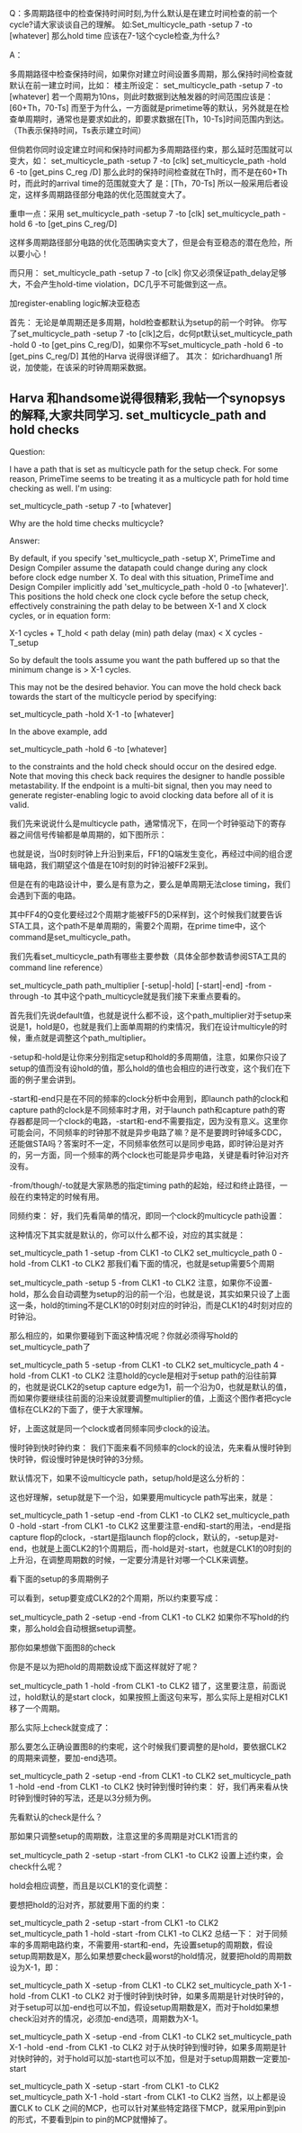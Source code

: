 Q：多周期路径中的检查保持时间时刻,为什么默认是在建立时间检查的前一个cycle?请大家谈谈自己的理解。 如:Set_multicycle_path -setup 7 -to [whatever] 那么hold time 应该在7-1这个cycle检查,为什么?

A：

多周期路径中检查保持时间，如果你对建立时间设置多周期，那么保持时间检查就默认在前一建立时间，比如：
楼主所设定：
set_multicycle_path -setup 7 -to [whatever]
若一个周期为10ns，则此时数据到达触发器的时间范围应该是：[60+Th，70-Ts]
而至于为什么，一方面就是primetime等的默认，另外就是在检查单周期时，通常也是要求如此的，即要求数据在[Th，10-Ts]时间范围内到达。（Th表示保持时间，Ts表示建立时间）

但倘若你同时设定建立时间和保持时间都为多周期路径约束，那么延时范围就可以变大，如：
set_multicycle_path -setup 7 -to [clk]
set_multicycle_path -hold 6 -to [get_pins C_reg /D]
那么此时的保持时间检查就在Th时，而不是在60+Th时，而此时的arrival time的范围就变大了
是：[Th，70-Ts]
所以一般采用后者设定，这样多周期路径部分电路的优化范围就变大了。

重申一点：采用
set_multicycle_path -setup 7 -to [clk]
set_multicycle_path -hold 6 -to [get_pins C_reg/D]

这样多周期路径部分电路的优化范围确实变大了，但是会有亚稳态的潜在危险，所以要小心！

而只用：
set_multicycle_path -setup 7 -to [clk]
你又必须保证path_delay足够大，不会产生hold-time violation，DC几乎不可能做到这一点。

加register-enabling logic解决亚稳态

首先：
无论是单周期还是多周期，hold检查都默认为setup的前一个时钟。
你写了set_multicycle_path -setup 7 -to [clk]之后，dc何pt默认set_multicycle_path -hold 0 -to [get_pins C_reg/D]，如果你不写set_multicycle_path -hold 6 -to [get_pins C_reg/D]
其他的Harva 说得很详细了。
其次：
如richardhuang1 所说，加使能，在该采的时钟周期采数据。

Harva 和handsome说得很精彩,我帖一个synopsys的解释,大家共同学习.
set_multicycle_path and hold checks
-----------------------------------

Question:


I have a path that is set as multicycle path for the setup check. For some
reason, PrimeTime seems to be treating it as a multicycle path for hold time
checking as well. I'm using:

set_multicycle_path -setup 7 -to [whatever]

Why are the hold time checks multicycle?

Answer:


By default, if you specify 'set_multicycle_path -setup X', PrimeTime and
Design Compiler assume the datapath could change during any clock before
clock edge number X. To deal with this situation, PrimeTime and Design
Compiler implicitly add 'set_multicycle_path -hold 0 -to [whatever]'. This
positions the hold check one clock cycle before the setup check, effectively
constraining the path delay to be between X-1 and X clock cycles, or in
equation form:

X-1 cycles + T_hold < path delay (min)
                     path delay (max) < X cycles - T_setup

So by default the tools assume you want the path buffered up so that the
minimum change is > X-1 cycles.

This may not be the desired behavior. You can move the hold check back
towards the start of the multicycle period by specifying:

set_multicycle_path -hold X-1 -to [whatever]

In the above example, add

set_multicycle_path -hold 6 -to [whatever]

to the constraints and the hold check should occur on the desired edge. Note
that moving this check back requires the designer to handle possible
metastability. If the endpoint is a multi-bit signal, then you may need
to generate register-enabling logic to avoid clocking data before all of
it is valid.





我们先来说说什么是multicycle path，通常情况下，在同一个时钟驱动下的寄存器之间信号传输都是单周期的，如下图所示：



也就是说，当0时刻时钟上升沿到来后，FF1的Q端发生变化，再经过中间的组合逻辑电路，我们期望这个值是在10时刻的时钟沿被FF2采到。

但是在有的电路设计中，要么是有意为之，要么是单周期无法close timing，我们会遇到下面的电路。



其中FF4的Q变化要经过2个周期才能被FF5的D采样到，这个时候我们就要告诉STA工具，这个path不是单周期的，需要2个周期，在prime time中，这个command是set_multicycle_path。

我们先看set_multicycle_path有哪些主要参数（具体全部参数请参阅STA工具的command line reference）

 
set_multicycle_path path_multiplier [-setup|-hold] 
                    [-start|-end] 
                    -from <StartPoint>
                    -through <ThroughPoint>
                    -to <EndPoint>
 其中这个path_multicycle就是我们接下来重点要看的。

首先我们先说default值，也就是说什么都不设，这个path_multiplier对于setup来说是1，hold是0，也就是我们上面单周期的约束情况，我们在设计multicyle的时候，重点就是调整这个path_multiplier。

-setup和-hold是让你来分别指定setup和hold的多周期值，注意，如果你只设了setup的值而没有设hold的值，那么hold的值也会相应的进行改变，这个我们在下面的例子里会讲到。

-start和-end只是在不同的频率的clock分析中会用到，即launch path的clock和capture path的clock是不同频率时才用，对于launch path和capture path的寄存器都是同一个clock的电路，-start和-end不需要指定，因为没有意义。这里你可能会问，不同频率的时钟那不就是异步电路了嘛？是不是要跨时钟域多CDC，还能做STA吗？答案时不一定，不同频率依然可以是同步电路，即时钟沿是对齐的，另一方面，同一个频率的两个clock也可能是异步电路，关键是看时钟沿对齐没有。

-from/though/-to就是大家熟悉的指定timing path的起始，经过和终止路径，一般在约束特定的时候有用。

同频约束：
 好，我们先看简单的情况，即同一个clock的multicycle path设置：



 这种情况下其实就是默认的，你可以什么都不设，对应的其实就是：

set_multicycle_path 1 -setup  -from CLK1 -to CLK2
set_multicycle_path 0 -hold   -from CLK1 -to CLK2
那我们看下面的情况，也就是setup需要5个周期



set_multicycle_path -setup 5 -from CLK1 -to CLK2
注意，如果你不设置-hold，那么会自动调整为setup的沿的前一个沿，也就是说，其实如果只设了上面这一条，hold的timing不是CLK1的0时刻对应的时钟沿，而是CLK1的4时刻对应的时钟沿。

那么相应的，如果你要碰到下面这种情况呢？你就必须得写hold的set_multicycle_path了



set_multicycle_path 5 -setup  -from CLK1 -to CLK2
set_multicycle_path 4 -hold   -from CLK1 -to CLK2
注意hold的cycle是相对于setup path的沿往前算的，也就是说CLK2的setup capture edge为1，前一个沿为0，也就是默认的值，而如果你要继续往前面的沿来设就要调整multiplier的值，上面这个图作者把cycle值标在CLK2的下面了，便于大家理解。

好，上面这就是同一个clock或者同频率同步clock的设法。

慢时钟到快时钟约束：
我们下面来看不同频率的clock的设法，先来看从慢时钟到快时钟，假设慢时钟是快时钟的3分频。

默认情况下，如果不设multicycle path，setup/hold是这么分析的：



这也好理解，setup就是下一个沿，如果要用multicycle path写出来，就是：

set_multicycle_path 1 -setup  -end   -from CLK1 -to CLK2
set_multicycle_path 0 -hold   -start -from CLK1 -to CLK2
这里要注意-end和-start的用法，-end是指capture flop的clock，-start是指launch flop的clock，默认的，-setup是对-end，也就是上面CLK2的1个周期后，而-hold是对-start，也就是CLK1的0时刻的上升沿，在调整周期数的时候，一定要分清是针对哪一个CLK来调整。

看下面的setup的多周期例子



可以看到，setup要变成CLK2的2个周期，所以约束要写成：

set_multicycle_path 2 -setup  -end   -from CLK1 -to CLK2
如果你不写hold的约束，那么hold会自动根据setup调整。

那你如果想做下面图8的check



你是不是以为把hold的周期数设成下面这样就好了呢？

set_multicycle_path 1 -hold -from CLK1 -to CLK2
错了，这里要注意，前面说过，hold默认的是start clock，如果按照上面这句来写，那么实际上是相对CLK1移了一个周期。

那么实际上check就变成了：



那么要怎么正确设置图8的约束呢，这个时候我们要调整的是hold，要依据CLK2的周期来调整，要加-end选项。

set_multicycle_path 2 -setup  -end   -from CLK1 -to CLK2
set_multicycle_path 1 -hold   -end   -from CLK1 -to CLK2
快时钟到慢时钟约束： 
好，我们再来看从快时钟到慢时钟的写法，还是以3分频为例。

先看默认的check是什么？



那如果只调整setup的周期数，注意这里的多周期是对CLK1而言的

set_multicycle_path 2 -setup  -start  -from CLK1 -to CLK2
 设置上述约束，会check什么呢？

hold会相应调整，而且是以CLK1的变化调整：



要想把hold的沿对齐，那就要用下面的约束：



set_multicycle_path 2 -setup  -start   -from CLK1 -to CLK2
set_multicycle_path 1 -hold   -start   -from CLK1 -to CLK2
总结一下：
对于同频率的多周期电路约束，不需要用-start和-end，先设置setup的周期数，假设setup周期数是X，那么如果想要check最worst的hold情况，就要把hold的周期数设为X-1，即：



set_multicycle_path X   -setup  -from CLK1 -to CLK2
set_multicycle_path X-1 -hold   -from CLK1 -to CLK2
对于慢时钟到快时钟，如果多周期是针对快时钟的，对于setup可以加-end也可以不加，假设setup周期数是X，而对于hold如果想check沿对齐的情况，必须加-end选项，周期数为X-1。



set_multicycle_path X   -setup  -end   -from CLK1 -to CLK2
set_multicycle_path X-1 -hold   -end   -from CLK1 -to CLK2
对于从快时钟到慢时钟，如果多周期是针对快时钟的，对于hold可以加-start也可以不加，但是对于setup周期数一定要加-start



set_multicycle_path X   -setup  -start   -from CLK1 -to CLK2
set_multicycle_path X-1 -hold   -start   -from CLK1 -to CLK2
当然，以上都是设置CLK to CLK 之间的MCP，也可以针对某些特定路径下MCP，就采用pin到pin的形式，不要看到pin to pin的MCP就懵掉了。

